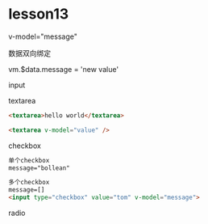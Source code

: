 # lesson13

v-model="message"

数据双向绑定

vm.$data.message = 'new value'

input

textarea

```html
<textarea>hello world</textarea>

<textarea v-model="value" />
```

checkbox

```html
单个checkbox
message="bollean"

多个checkbox
message=[]
<input type="checkbox" value="tom" v-model="message">

```

radio
